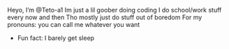 Heyo, I’m @Teto-a1
Im just a lil goober doing coding
I do school/work stuff every now and then
Tho mostly just do stuff out of boredom
For my pronouns: you can call me whatever you want
- Fun fact: I barely get sleep

<!---
Teto-a1/Teto-a1
You can click the Preview link to take a look at your changes.
--->

